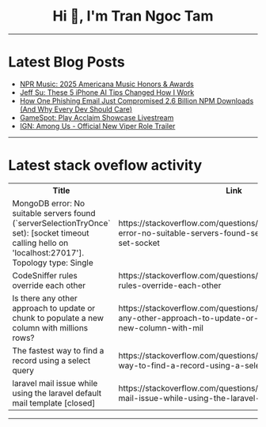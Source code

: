 <h1 align="center">Hi 👋, I'm Tran Ngoc Tam</h1>

---

# Latest Blog Posts 
<!-- BLOG-POST-LIST:START -->
- [NPR Music: 2025 Americana Music Honors &amp; Awards](https://dev.to/music_youtube/npr-music-2025-americana-music-honors-awards-345n)
- [Jeff Su: These 5 iPhone AI Tips Changed How I Work](https://dev.to/future_ai/jeff-su-these-5-iphone-ai-tips-changed-how-i-work-i2l)
- [How One Phishing Email Just Compromised 2.6 Billion NPM Downloads &lpar;And Why Every Dev Should Care&rpar;](https://dev.to/shiva_shanker_k/how-one-phishing-email-just-compromised-26-billion-npm-downloads-and-why-every-dev-should-care-3g0h)
- [GameSpot: Play Acclaim Showcase Livestream](https://dev.to/gg_news/gamespot-play-acclaim-showcase-livestream-21ng)
- [IGN: Among Us - Official New Viper Role Trailer](https://dev.to/gg_news/ign-among-us-official-new-viper-role-trailer-39in)
<!-- BLOG-POST-LIST:END -->

---

# Latest stack oveflow activity
<table>
  <tr><th>Title</th><th>Link</th></tr>
  <!-- STACKOVERFLOW:START --><tr><td>MongoDB error: No suitable servers found &lpar;`serverSelectionTryOnce` set&rpar;: [socket timeout calling hello on &#39;localhost:27017&#39;]. Topology type: Single</td><td>https://stackoverflow.com/questions/79760382/mongodb-error-no-suitable-servers-found-serverselectiontryonce-set-socket</td></tr><tr><td>CodeSniffer rules override each other</td><td>https://stackoverflow.com/questions/79760184/codesniffer-rules-override-each-other</td></tr><tr><td>Is there any other approach to update or chunk to populate a new column with millions rows?</td><td>https://stackoverflow.com/questions/79760094/is-there-any-other-approach-to-update-or-chunk-to-populate-a-new-column-with-mil</td></tr><tr><td>The fastest way to find a record using a select query</td><td>https://stackoverflow.com/questions/79760071/the-fastest-way-to-find-a-record-using-a-select-query</td></tr><tr><td>laravel mail issue while using the laravel default mail template [closed]</td><td>https://stackoverflow.com/questions/79759732/laravel-mail-issue-while-using-the-laravel-default-mail-template</td></tr><!-- STACKOVERFLOW:END -->
</table>

---


